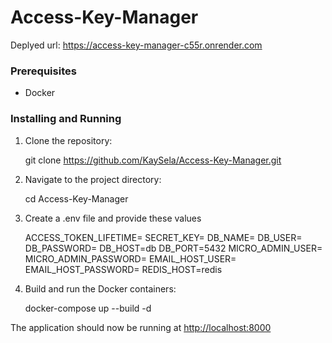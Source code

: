 # Access-Key-Manager

Deplyed url: https://access-key-manager-c55r.onrender.com

### Prerequisites

- Docker

### Installing and Running


1. Clone the repository:

    git clone https://github.com/KaySela/Access-Key-Manager.git
    

2. Navigate to the project directory:

    cd Access-Key-Manager
    

3. Create a .env file and provide these values

    ACCESS_TOKEN_LIFETIME=
    SECRET_KEY=
    DB_NAME=
    DB_USER=
    DB_PASSWORD=
    DB_HOST=db
    DB_PORT=5432
    MICRO_ADMIN_USER=
    MICRO_ADMIN_PASSWORD=
    EMAIL_HOST_USER=
    EMAIL_HOST_PASSWORD=
    REDIS_HOST=redis

3. Build and run the Docker containers:
    
    docker-compose up --build -d


The application should now be running at [http://localhost:8000](http://localhost:8000)

